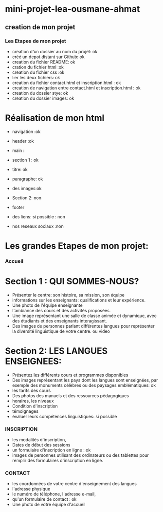 # mini-projet-lea-ousmane-ahmat

## creation de mon projet

  ### Les Etapes de mon projet
   - creation d'un dossier au nom du projet: ok
   - créé un depot distant sur Github: ok
   - creation du fichier README: ok
   - cration du fichier html :ok 
   - creation du fichier css :ok
   - lier les deux fichiers: ok
   - creation du fichier contact.html et inscription.html : ok
   - creation de navigation entre contact.html et inscription.html : ok
   - creation du dossier stye: ok
   - creation du dossier images: ok 

   # Réalisation de mon html
   - navigation :ok
   - header :ok

   - main : 
   - section 1 : ok
   - titre: ok
   - paragraphe: ok
   - des images:ok
   - Section 2: non
   


   - footer
   - des liens: si possible : non
   - nos reseaux sociaux :non


# Les grandes Etapes de mon projet: 
### Accueil
# Section 1 : QUI SOMMES-NOUS?
  - Présenter le centre: son histoire, sa mission, son équipe
  - informations sur les enseignants: qualifications et leur expérience.
  - Une photo de l'équipe enseignante
  -  l'ambiance des cours et des activités proposées.
  -  Une image représentant une salle de classe animée et dynamique, avec des étudiants et des enseignants interagissant. 
  -  Des images de personnes parlant différentes langues pour représenter la diversité linguistique de votre centre. ou video
# Section 2: LES LANGUES ENSEIGNEES:
  - Présentez les différents cours et programmes disponibles
  - Des images représentant les pays dont les langues sont enseignées, par exemple des monuments célèbres ou des paysages emblématiques: ok
  - les tarifs des cours
  - Des photos des manuels et des ressources pédagogiques
  - horaires,  les niveaux
  - Condition d'inscription
  - témoignages
  - évaluer leurs compétences linguistiques: si possible
### INSCRIPTION
  - les modalités d'inscription, 
  - Dates de début des sessions
  - un formulaire d'inscription en ligne : ok
  - images de personnes utilisant des ordinateurs ou des tablettes pour remplir des formulaires d'inscription en ligne.

### CONTACT
  - les coordonnées de votre centre d'enseignement des langues
  - l'adresse physique
  - le numéro de téléphone, l'adresse e-mail,
  - qu'un formulaire de contact : ok
  - Une photo de votre équipe d'accueil 


